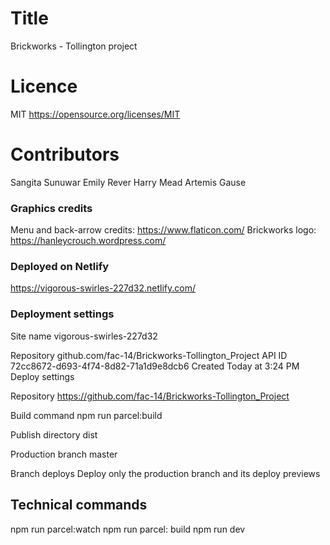 # Title
Brickworks - Tollington project

# Licence
MIT https://opensource.org/licenses/MIT

# Contributors
Sangita Sunuwar
Emily Rever
Harry Mead
Artemis Gause

### Graphics credits
Menu and back-arrow credits: https://www.flaticon.com/
Brickworks logo: https://hanleycrouch.wordpress.com/


### Deployed on Netlify
https://vigorous-swirles-227d32.netlify.com/

### Deployment settings

Site name
    vigorous-swirles-227d32

Repository
   github.com/fac-14/Brickworks-Tollington_Project
API ID
    72cc8672-d693-4f74-8d82-71a1d9e8dcb6
Created
    Today at 3:24 PM
Deploy settings

Repository
    https://github.com/fac-14/Brickworks-Tollington_Project

Build command
    npm run parcel:build

Publish directory
    dist

Production branch
    master

Branch deploys
    Deploy only the production branch and its deploy previews


## Technical commands
npm run parcel:watch
npm run parcel: build
npm run dev
